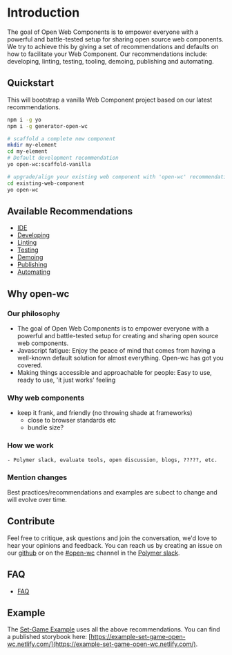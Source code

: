 # Introduction

The goal of Open Web Components is to empower everyone with a powerful and battle-tested setup for sharing open source web components. We try to achieve this by giving a set of recommendations and defaults on how to facilitate your Web Component. Our recommendations include: developing, linting, testing, tooling, demoing, publishing and automating.

## Quickstart

This will bootstrap a vanilla Web Component project based on our latest recommendations.

```bash
npm i -g yo
npm i -g generator-open-wc

# scaffold a complete new component
mkdir my-element
cd my-element
# Default development recommendation
yo open-wc:scaffold-vanilla

# upgrade/align your existing web component with 'open-wc' recommendations
cd existing-web-component
yo open-wc
```

## Available Recommendations
- [IDE](/ide/)
- [Developing](/developing/)
- [Linting](/linting/)
- [Testing](/testing/)
- [Demoing](/demoing/)
- [Publishing](/publishing/)
- [Automating](/automating/)

## Why open-wc

### Our philosophy

- The goal of Open Web Components is to empower everyone with a powerful and battle-tested setup for creating and sharing open source web components.
- Javascript fatigue: Enjoy the peace of mind that comes from having a well-known default solution for almost everything. Open-wc has got you covered.
- Making things accessible and approachable for people: Easy to use, ready to use, 'it just works' feeling

### Why web components

- keep it frank, and friendly (no throwing shade at frameworks)
	- close to browser standards etc
	- bundle size?

### How we work

	- Polymer slack, evaluate tools, open discussion, blogs, ?????, etc.

### Mention changes

Best practices/recommendations and examples are subect to change and will evolve over time.

## Contribute

Feel free to critique, ask questions and join the conversation, we'd love to hear your opinions and feedback. You can reach us by creating an issue on our [github](https://github.com/open-wc) or on the [#open-wc]() channel in the [Polymer slack]().

## FAQ
- [FAQ](/faq/)

## Example
The [Set-Game Example](https://github.com/open-wc/example-vanilla-set-game/) uses all the above recommendations.
You can find a published storybook here: [https://example-set-game-open-wc.netlify.com/](https://example-set-game-open-wc.netlify.com/).
